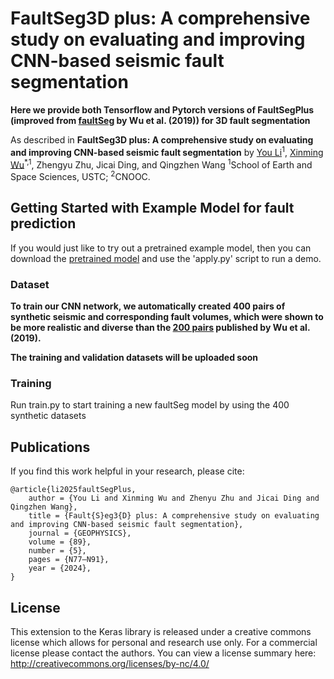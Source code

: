 # FaultSeg3D plus: A comprehensive study on evaluating and improving CNN-based seismic fault segmentation


**Here we provide both Tensorflow and Pytorch versions of FaultSegPlus (improved from [faultSeg](https://github.com/xinwucwp/faultSeg) by Wu et al. (2019)) for 3D fault segmentation**

As described in **FaultSeg3D plus: A comprehensive study on evaluating and improving CNN-based seismic fault segmentation** 
by [You Li](http://cig.ustc.edu.cn/you/list.htm)<sup>1</sup>, 
[Xinming Wu](http://cig.ustc.edu.cn/xinming/list.htm)<sup>*,1</sup>, 
Zhengyu Zhu,
Jicai Ding, and 
Qingzhen Wang
<sup>1</sup>School of Earth and Space Sciences, USTC; <sup>2</sup>CNOOC.

## Getting Started with Example Model for fault prediction

If you would just like to try out a pretrained example model, then you can download the [pretrained model](https://drive.google.com/file/d/1MjcWmRG6uIZoH4E1_bfa9gXvABwp83kN/view?usp=drive_link) and use the 'apply.py' script to run a demo.


### Dataset

**To train our CNN network, we automatically created 400 pairs of synthetic seismic and corresponding fault volumes, which were shown to be more realistic and diverse than the [200 pairs](https://drive.google.com/open?id=1I-kBAfc_ag68xQsYgAHbqWYdddk4XHHd) published by Wu et al. (2019).** 

**The training and validation datasets will be uploaded soon**

### Training

Run train.py to start training a new faultSeg model by using the 400 synthetic datasets

## Publications

If you find this work helpful in your research, please cite:

    @article{li2025faultSegPlus,
        author = {You Li and Xinming Wu and Zhenyu Zhu and Jicai Ding and Qingzhen Wang},
        title = {Fault{S}eg3{D} plus: A comprehensive study on evaluating and improving CNN-based seismic fault segmentation},
        journal = {GEOPHYSICS},
        volume = {89},
        number = {5},
        pages = {N77–N91},
        year = {2024},
    }

## License

This extension to the Keras library is released under a creative commons license which allows for personal and research use only. 
For a commercial license please contact the authors. You can view a license summary here: http://creativecommons.org/licenses/by-nc/4.0/


